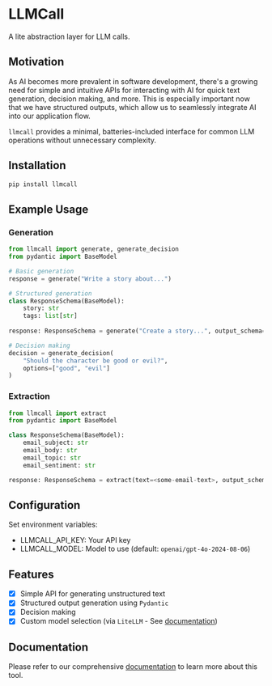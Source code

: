 # LLMCall

A lite abstraction layer for LLM calls.

## Motivation

As AI becomes more prevalent in software development, there's a growing need for simple and intuitive APIs for interacting with AI for quick text generation, decision making, and more. This is especially important now that we have structured outputs, which allow us to seamlessly integrate AI into our application flow.

`llmcall` provides a minimal, batteries-included interface for common LLM operations without unnecessary complexity.

## Installation

```bash
pip install llmcall
```

## Example Usage

### Generation

```python
from llmcall import generate, generate_decision
from pydantic import BaseModel

# Basic generation
response = generate("Write a story about...")

# Structured generation
class ResponseSchema(BaseModel):
    story: str
    tags: list[str]
    
response: ResponseSchema = generate("Create a story...", output_schema=schema)

# Decision making
decision = generate_decision(
    "Should the character be good or evil?",
    options=["good", "evil"]
)
```

### Extraction

```python
from llmcall import extract
from pydantic import BaseModel

class ResponseSchema(BaseModel):
    email_subject: str
    email_body: str
    email_topic: str
    email_sentiment: str

response: ResponseSchema = extract(text=<some-email-text>, output_schema=ResponseSchema)
```

## Configuration

Set environment variables:
- LLMCALL_API_KEY: Your API key
- LLMCALL_MODEL: Model to use (default: `openai/gpt-4o-2024-08-06`)


## Features

- [x] Simple API for generating unstructured text
- [x] Structured output generation using `Pydantic`
- [x] Decision making
- [x] Custom model selection (via `LiteLLM` - See [documentation](https://docs.litellm.ai/docs/providers))

## Documentation

Please refer to our comprehensive [documentation](./docs/index.md) to learn more about this tool.
